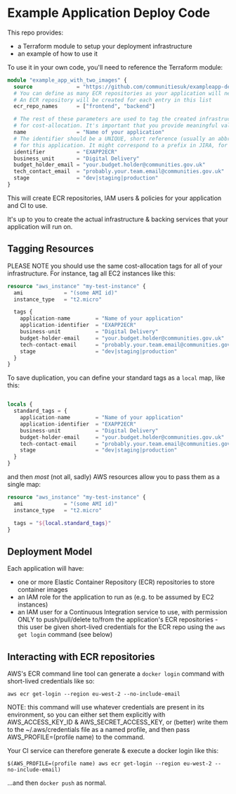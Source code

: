 # Example Application Deploy Code

This repo provides:
* a Terraform module to setup your deployment infrastructure
* an example of how to use it

To use it in your own code, you'll need to reference the Terraform module:

```terraform
module "example_app_with_two_images" {
  source              = "https://github.com/communitiesuk/exampleapp-deploy/terraform/modules/application_with_ecr"
  # You can define as many ECR repositories as your application will need.
  # An ECR repository will be created for each entry in this list
  ecr_repo_names      = ["frontend", "backend"]

  # The rest of these parameters are used to tag the created infrastructure
  # for cost-allocation. It's important that you provide meaningful values.
  name                = "Name of your application"
  # The identifier should be a UNIQUE, short reference (usually an abbreviation)
  # for this application. It might correspond to a prefix in JIRA, for example.
  identifier          = "EXAPP2ECR"
  business_unit       = "Digital Delivery"
  budget_holder_email = "your.budget.holder@communities.gov.uk"
  tech_contact_email  = "probably.your.team.email@communities.gov.uk"
  stage               = "dev|staging|production"
}
```

This will create ECR repositories, IAM users & policies for your application and
CI to use.

It's up to you to create the actual infrastructure & backing services
that your application will run on.

## Tagging Resources

PLEASE NOTE you should use the same cost-allocation tags for all of your infrastructure. For instance, tag all EC2 instances like this:

```terraform
resource "aws_instance" "my-test-instance" {
  ami             = "(some AMI id)"
  instance_type   = "t2.micro"

  tags {
    application-name        = "Name of your application"
    application-identifier  = "EXAPP2ECR"
    business-unit           = "Digital Delivery"
    budget-holder-email     = "your.budget.holder@communities.gov.uk"
    tech-contact-email      = "probably.your.team.email@communities.gov.uk"
    stage                   = "dev|staging|production"
  }
}
```

To save duplication, you can define your standard tags as a `local` map, like this:
```terraform

locals {
  standard_tags = {
    application-name        = "Name of your application"
    application-identifier  = "EXAPP2ECR"
    business-unit           = "Digital Delivery"
    budget-holder-email     = "your.budget.holder@communities.gov.uk"
    tech-contact-email      = "probably.your.team.email@communities.gov.uk"
    stage                   = "dev|staging|production"
  }
}
```
and then _most_ (not all, sadly) AWS resources allow you to pass them as a single map:
```terraform
resource "aws_instance" "my-test-instance" {
  ami             = "(some AMI id)"
  instance_type   = "t2.micro"

  tags = "${local.standard_tags}"
}
```

## Deployment Model

Each application will have:
* one or more Elastic Container Repository (ECR) repositories to store container images
* an IAM role for the application to run as (e.g. to be assumed by EC2 instances)
* an IAM user for a Continuous Integration service to use, with permission ONLY to push/pull/delete to/from the application's ECR repositories - this user be given short-lived credentials for the ECR repo using the `aws get login` command (see below)


## Interacting with ECR repositories

AWS's ECR command line tool can generate a `docker login` command with short-lived credentials like so:
```
aws ecr get-login --region eu-west-2 --no-include-email
```
NOTE: this command will use whatever credentials are present in its environment, so you can either set them explicitly with AWS_ACCESS_KEY_ID & AWS_SECRET_ACCESS_KEY, or (better) write them to the ~/.aws/credentials file as a named profile, and then pass AWS_PROFILE=(profile name) to the command.

Your CI service can therefore generate & execute a docker login like this:
```
$(AWS_PROFILE=(profile name) aws ecr get-login --region eu-west-2 --no-include-email)
```
...and then `docker push` as normal.
